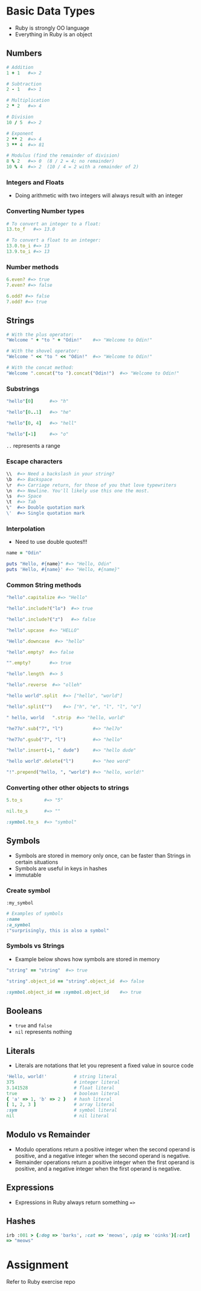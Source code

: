 # Basic Data Types
* Ruby is strongly OO language
* Everything in Ruby is an object

## Numbers
```ruby
# Addition
1 + 1   #=> 2

# Subtraction
2 - 1   #=> 1

# Multiplication
2 * 2   #=> 4

# Division
10 / 5  #=> 2

# Exponent
2 ** 2  #=> 4
3 ** 4  #=> 81

# Modulus (find the remainder of division)
8 % 2   #=> 0  (8 / 2 = 4; no remainder)
10 % 4  #=> 2  (10 / 4 = 2 with a remainder of 2)
```
### Integers and Floats
* Doing arithmetic with two integers will always result with an integer

### Converting Number types
```ruby
# To convert an integer to a float:
13.to_f   #=> 13.0

# To convert a float to an integer:
13.0.to_i #=> 13
13.9.to_i #=> 13
```

### Number methods
```ruby
6.even? #=> true
7.even? #=> false

6.odd? #=> false
7.odd? #=> true
```

## Strings
```ruby
# With the plus operator:
"Welcome " + "to " + "Odin!"    #=> "Welcome to Odin!"

# With the shovel operator:
"Welcome " << "to " << "Odin!"  #=> "Welcome to Odin!"

# With the concat method:
"Welcome ".concat("to ").concat("Odin!")  #=> "Welcome to Odin!"
```

### Substrings 
```ruby
"hello"[0]      #=> "h"

"hello"[0..1]   #=> "he"

"hello"[0, 4]   #=> "hell"

"hello"[-1]     #=> "o"
```
`..` represents a range

### Escape characters
```ruby
\\  #=> Need a backslash in your string?
\b  #=> Backspace
\r  #=> Carriage return, for those of you that love typewriters
\n  #=> Newline. You'll likely use this one the most.
\s  #=> Space
\t  #=> Tab
\"  #=> Double quotation mark
\'  #=> Single quotation mark
```

### Interpolation
* Need to use double quotes!!!
```ruby
name = "Odin"

puts "Hello, #{name}" #=> "Hello, Odin"
puts 'Hello, #{name}' #=> "Hello, #{name}"
```

### Common String methods
```ruby
"hello".capitalize #=> "Hello"

"hello".include?("lo")  #=> true

"hello".include?("z")   #=> false

"hello".upcase  #=> "HELLO"

"Hello".downcase  #=> "hello"

"hello".empty?  #=> false

"".empty?       #=> true

"hello".length  #=> 5

"hello".reverse  #=> "olleh"

"hello world".split  #=> ["hello", "world"]

"hello".split("")    #=> ["h", "e", "l", "l", "o"]

" hello, world   ".strip  #=> "hello, world"

"he77o".sub("7", "l")           #=> "hel7o"

"he77o".gsub("7", "l")          #=> "hello"

"hello".insert(-1, " dude")     #=> "hello dude"

"hello world".delete("l")       #=> "heo word"

"!".prepend("hello, ", "world") #=> "hello, world!"
```

### Converting other other objects to strings
```ruby
5.to_s        #=> "5"

nil.to_s      #=> ""

:symbol.to_s  #=> "symbol"
```

## Symbols
* Symbols are stored in memory only once, can be faster than Strings in certain situations
* Symbols are useful in keys in hashes
* immutable

### Create symbol
`:my_symbol`

```ruby
# Examples of symbols
:name
:a_symbol
:"surprisingly, this is also a symbol"
```

### Symbols vs Strings
* Example below shows how symbols are stored in memory
```ruby
"string" == "string"  #=> true

"string".object_id == "string".object_id  #=> false

:symbol.object_id == :symbol.object_id    #=> true
```



## Booleans
* `true` and `false`
* `nil` represents nothing

## Literals
* Literals are notations that let you represent a fixed value in source code
```ruby
'Hello, world!'          # string literal
375                      # integer literal
3.141528                 # float literal
true                     # boolean literal
{ 'a' => 1, 'b' => 2 }   # hash literal
[ 1, 2, 3 ]              # array literal
:sym                     # symbol literal
nil                      # nil literal
```

## Modulo vs Remainder
* Modulo operations return a positive integer when the second operand is positive, and a negative integer when the second operand is negative.
* Remainder operations return a positive integer when the first operand is positive, and a negative integer when the first operand is negative.

## Expressions
* Expressions in Ruby always return something `=>`

## Hashes
```ruby
irb :001 > {:dog => 'barks', :cat => 'meows', :pig => 'oinks'}[:cat]
=> "meows"
```

# Assignment
Refer to Ruby exercise repo